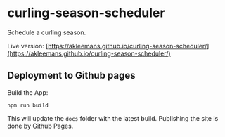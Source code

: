 # curling-season-scheduler

Schedule a curling season.

Live version: [https://akleemans.github.io/curling-season-scheduler/](https://akleemans.github.io/curling-season-scheduler/)

## Deployment to Github pages

Build the App:

    npm run build

This will update the `docs` folder with the latest build. Publishing the site is done by Github Pages.
